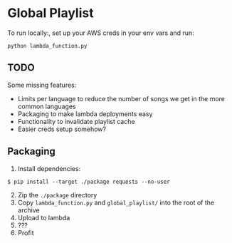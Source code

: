 # Global Playlist

To run locally:, set up your AWS creds in your env vars and run:

```
python lambda_function.py
```


## TODO
Some missing features:
- Limits per language to reduce the number of songs we get in the more common languages
- Packaging to make lambda deployments easy
- Functionality to invalidate playlist cache
- Easier creds setup somehow?

## Packaging
1. Install dependencies:
```
$ pip install --target ./package requests --no-user
```
2. Zip the `./package` directory
3. Copy `lambda_function.py` and `global_playlist/` into the root of the archive
4. Upload to lambda
5. ???
6. Profit
